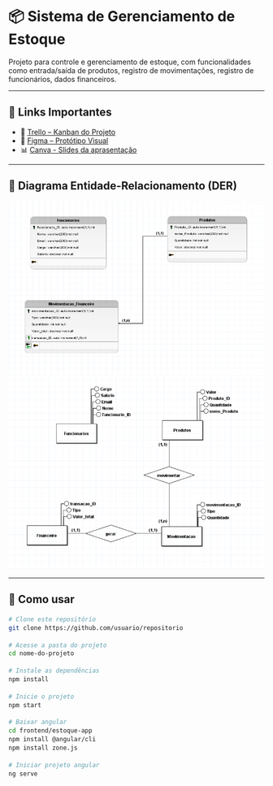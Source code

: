 # 📦 Sistema de Gerenciamento de Estoque

Projeto para controle e gerenciamento de estoque,
com funcionalidades como entrada/saída de produtos,
registro de movimentações, registro de funcionários, dados financeiros.

---

## 📌 Links Importantes

- 🧩 [Trello – Kanban do Projeto](https://trello.com/b/u22kLYGl/meu-quadro-do-trello)
- 🎨 [Figma – Protótipo Visual](https://www.figma.com/design/LUe781qrDJP0nCmjKLB51Q/GerenciamentoDeEstoque?node-id=0-1&p=f&t=jpgCRgwgkaM3EsyL-0)
- 📊 [Canva - Slides da aprasentação](https://www.canva.com/design/DAGsyUxdhpU/BoUusNGJk848c1U_3NjmbQ/edit?utm_content=DAGsyUxdhpU&utm_campaign=designshare&utm_medium=link2&utm_source=sharebutton)  

---

## 🧠 Diagrama Entidade-Relacionamento (DER)

![DER: Modelo Lógico](https://github.com/bruna-tonelli/Projeto.NET/blob/main/Captura%20de%20tela%202025-07-11%20095941.png)
![DER: Modelo Coneitual](https://github.com/bruna-tonelli/Projeto.NET/blob/main/Captura%20de%20tela%202025-07-11%20095848.png)

---

## 🚀 Como usar

```bash
# Clone este repositório
git clone https://github.com/usuario/repositorio

# Acesse a pasta do projeto
cd nome-do-projeto

# Instale as dependências
npm install

# Inicie o projeto
npm start

# Baixar angular
cd frontend/estoque-app
npm install @angular/cli
npm install zone.js

# Iniciar projeto angular
ng serve

